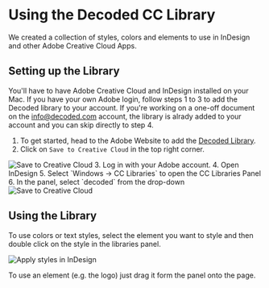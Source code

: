 # Using the Decoded CC Library

We created a collection of styles, colors and elements to use in InDesign and other Adobe Creative Cloud Apps.

## Setting up the Library
You'll have to have Adobe Creative Cloud and InDesign installed on your Mac. If you have your own Adobe login, follow steps 1 to 3 to add the Decoded library to your account.
If you're working on a one-off document on the info@decoded.com account, the library is alrady added to your account and you can skip directly to step 4.

1. To get started, head to the Adobe Website to add the [Decoded Library](http://adobe.ly/1Lst3EU).
2. Click on `Save to Creative Cloud` in the top right corner.
<img alt="Save to Creative Cloud" src="http://brand-assets.decoded.com/BrandGuidelines/adobe-cc-library-add.png" class="margin-top">
3. Log in with your Adobe account.
4. Open InDesign
5. Select `Windows -> CC Libraries` to open the CC Libraries Panel
6. In the panel, select `decoded` from the drop-down
<img alt="Save to Creative Cloud" src="http://brand-assets.decoded.com/BrandGuidelines/adobe-cc-library-open.png" class="margin-top">


## Using the Library

To use colors or text styles, select the element you want to style and then double click on the style in the libraries panel.

![Apply styles in InDesign](http://brand-assets.decoded.com/BrandGuidelines/adobe-cc-library-use-styles.png)

To use an element (e.g. the logo) just drag it form the panel onto the page.
